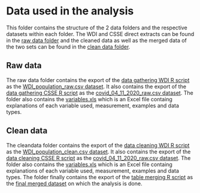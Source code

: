 # Data used in the analysis
This folder contains the structure of the 2 data folders and the respective datasets within each folder. The WDI and CSSE direct extracts can be found in the [raw data folder](https://github.com/cosmin-ticu/homework_codesANDmore_Coding1_MScBA/tree/master/Task2_Cosmin-Covid-Assignment/data/raw) and the cleaned data as well as the merged data of the two sets can be found in the [clean data folder](https://github.com/cosmin-ticu/homework_codesANDmore_Coding1_MScBA/tree/master/Task2_Cosmin-Covid-Assignment/data/clean).
## Raw data
The raw data folder contains the export of the [data gathering WDI R script](https://github.com/cosmin-ticu/homework_codesANDmore_Coding1_MScBA/blob/master/Task2_Cosmin-Covid-Assignment/codes/getWDI_data.R) as the [WDI_population_raw.csv dataset](https://github.com/cosmin-ticu/homework_codesANDmore_Coding1_MScBA/blob/master/Task2_Cosmin-Covid-Assignment/data/raw/WDI_population_raw.csv). It also contains the export of the [data gathering CSSE R script](https://github.com/cosmin-ticu/homework_codesANDmore_Coding1_MScBA/blob/master/Task2_Cosmin-Covid-Assignment/codes/getCSSE_data.R) as the [covid_04_11_2020_raw.csv dataset](https://github.com/cosmin-ticu/homework_codesANDmore_Coding1_MScBA/blob/master/Task2_Cosmin-Covid-Assignment/data/raw/covid_04_11_2020_raw.csv). The folder also contains the [variables.xls](https://github.com/cosmin-ticu/homework_codesANDmore_Coding1_MScBA/blob/master/Task2_Cosmin-Covid-Assignment/data/raw/variables.xlsx) which is an Excel file containg explanations of each variable used, measurement, examples and data types.
## Clean data
The cleandata folder contains the export of the [data cleaning WDI R script](https://github.com/cosmin-ticu/homework_codesANDmore_Coding1_MScBA/blob/master/Task2_Cosmin-Covid-Assignment/codes/cleanWDI_data.R) as the [WDI_population_clean.csv dataset](https://github.com/cosmin-ticu/homework_codesANDmore_Coding1_MScBA/blob/master/Task2_Cosmin-Covid-Assignment/data/clean/WDI_population_clean.csv). It also contains the export of the [data cleaning CSSE R script](https://github.com/cosmin-ticu/homework_codesANDmore_Coding1_MScBA/blob/master/Task2_Cosmin-Covid-Assignment/codes/cleanCSSE_data.R) as the [covid_04_11_2020_raw.csv dataset](https://github.com/cosmin-ticu/homework_codesANDmore_Coding1_MScBA/blob/master/Task2_Cosmin-Covid-Assignment/data/clean/covid_04_11_2020_clean.csv). The folder also contains the [variables.xls](https://github.com/cosmin-ticu/homework_codesANDmore_Coding1_MScBA/blob/master/Task2_Cosmin-Covid-Assignment/data/clean/variables.xlsx) which is an Excel file containg explanations of each variable used, measurement, examples and data types. The folder finally contains the export of the [table merging R script](https://github.com/cosmin-ticu/homework_codesANDmore_Coding1_MScBA/blob/master/Task2_Cosmin-Covid-Assignment/codes/merge%26clean_data.R) as the [final merged dataset](https://github.com/cosmin-ticu/homework_codesANDmore_Coding1_MScBA/blob/master/Task2_Cosmin-Covid-Assignment/data/clean/merged_covid_WDI_04_11_2020_clean.csv) on which the analysis is done.
